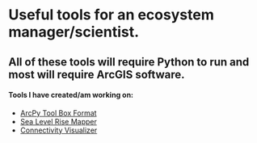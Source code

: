 # Useful tools for an ecosystem manager/scientist.
## All of these tools will require Python to run and most will require ArcGIS software.

#### Tools I have created/am working on:
- [ArcPy Tool Box Format](https://github.com/wessholders/GIS-Tools/tree/main/Tools/ArcPy%20Toolbox%20Format)
- [Sea Level Rise Mapper](https://github.com/wessholders/GIS-Tools/tree/main/Tools/Sea%20Level%20Rise)
- [Connectivity Visualizer](https://github.com/wessholders/GIS-Tools/tree/main/Tools/Connectivity%20Visualizer)
